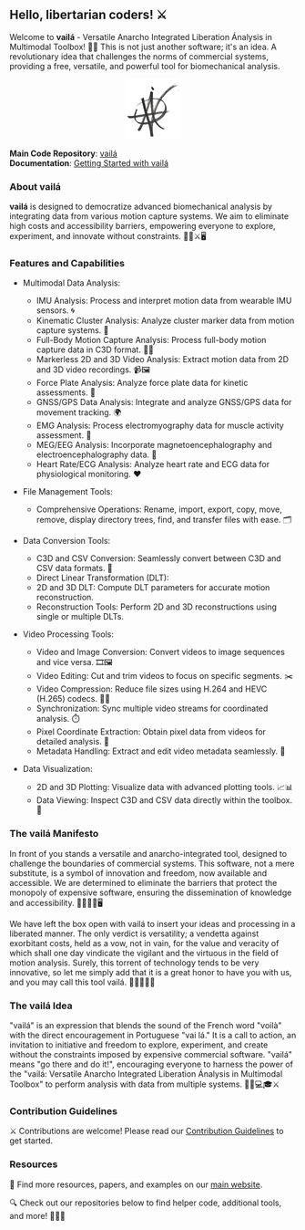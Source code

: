 ## Hello, libertarian coders! ⚔️

Welcome to **vailá** - Versatile Anarcho Integrated Liberation Ánalysis in Multimodal Toolbox! 🤟🏾
This is not just another software; it's an idea. A revolutionary idea that challenges the norms of commercial systems, providing a free, versatile, and powerful tool for biomechanical analysis.

<center>
  <img src="vaila.png" alt="vailá Logo" width="100"/>
</center>

**Main Code Repository**: [vailá](https://github.com/vaila-multimodaltoolbox/vaila)  
**Documentation**: [Getting Started with vailá](https://vaila.readthedocs.io/en/latest/)

### About vailá

**vailá** is designed to democratize advanced biomechanical analysis by integrating data from various motion capture systems. We aim to eliminate high costs and accessibility barriers, empowering everyone to explore, experiment, and innovate without constraints. 🤟🏾⚔️🖥️

### Features and Capabilities

- Multimodal Data Analysis:
  - IMU Analysis: Process and interpret motion data from wearable IMU sensors. 🌀
  - Kinematic Cluster Analysis: Analyze cluster marker data from motion capture systems. 🎯
  - Full-Body Motion Capture Analysis: Process full-body motion capture data in C3D format. 🕺💃
  - Markerless 2D and 3D Video Analysis: Extract motion data from 2D and 3D video recordings. 📹🖼️
  - Force Plate Analysis: Analyze force plate data for kinetic assessments. 🦶
  - GNSS/GPS Data Analysis: Integrate and analyze GNSS/GPS data for movement tracking. 🌍
  - EMG Analysis: Process electromyography data for muscle activity assessment. 💪
  - MEG/EEG Analysis: Incorporate magnetoencephalography and electroencephalography data. 🧠
  - Heart Rate/ECG Analysis: Analyze heart rate and ECG data for physiological monitoring. ❤️

- File Management Tools:
  - Comprehensive Operations: Rename, import, export, copy, move, remove, display directory trees, find, and transfer files with ease. 🗂️

- Data Conversion Tools:
  - C3D and CSV Conversion: Seamlessly convert between C3D and CSV data formats. 🔄
  - Direct Linear Transformation (DLT):
  - 2D and 3D DLT: Compute DLT parameters for accurate motion reconstruction.
  - Reconstruction Tools: Perform 2D and 3D reconstructions using single or multiple DLTs.

- Video Processing Tools:
  - Video and Image Conversion: Convert videos to image sequences and vice versa. 🎞️🖼️
  - Video Editing: Cut and trim videos to focus on specific segments. ✂️
  - Video Compression: Reduce file sizes using H.264 and HEVC (H.265) codecs. 🔄📼
  - Synchronization: Sync multiple video streams for coordinated analysis. ⏱️
  - Pixel Coordinate Extraction: Obtain pixel data from videos for detailed analysis. 🎯
  - Metadata Handling: Extract and edit video metadata seamlessly. 📝

- Data Visualization:
  - 2D and 3D Plotting: Visualize data with advanced plotting tools. 📈📊
  - Data Viewing: Inspect C3D and CSV data directly within the toolbox. 👀

### The vailá Manifesto 

In front of you stands a versatile and anarcho-integrated tool, designed to challenge the boundaries of commercial systems. This software, not a mere substitute, is a symbol of innovation and freedom, now available and accessible. We are determined to eliminate the barriers that protect the monopoly of expensive software, ensuring the dissemination of knowledge and accessibility. 🤟🏾🏴‍☠️🖥️

We have left the box open with vailá to insert your ideas and processing in a liberated manner. The only verdict is versatility; a vendetta against exorbitant costs, held as a vow, not in vain, for the value and veracity of which shall one day vindicate the vigilant and the virtuous in the field of motion analysis. Surely, this torrent of technology tends to be very innovative, so let me simply add that it is a great honor to have you with us, and you may call this tool vailá. 🤟🏾🏴‍☠️💡

### The vailá Idea

"vailá" is an expression that blends the sound of the French word "voilà" with the direct encouragement in Portuguese "vai lá." It is a call to action, an invitation to initiative and freedom to explore, experiment, and create without the constraints imposed by expensive commercial software. "vailá" means "go there and do it!", encouraging everyone to harness the power of the "vailá: Versatile Anarcho Integrated Liberation Ánalysis in Multimodal Toolbox" to perform analysis with data from multiple systems. 🤟🏾💻🎓⚔️

### Contribution Guidelines

⚔️ Contributions are welcome! Please read our [Contribution Guidelines](https://github.com/vaila-multimodaltoolbox/vaila) to get started.

### Resources

📜 Find more resources, papers, and examples on our [main website](https://vaila-multimodaltoolbox.org).

🔍 Check out our repositories below to find helper code, additional tools, and more! 🏴‍☠️🔧
